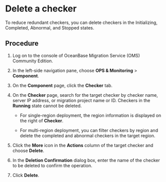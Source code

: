 # Delete a checker

To reduce redundant checkers, you can delete checkers in the Initializing, Completed, Abnormal, and Stopped states.

## Procedure

1. Log on to the console of OceanBase Migration Service (OMS) Community Edition.

2. In the left-side navigation pane, choose **OPS & Monitoring** > **Component**.

3. On the **Component** page, click the **Checker** tab.

4. On the **Checker** page, search for the target checker by checker name, server IP address, or migration project name or ID. Checkers in the **Running** state cannot be deleted.

   * For single-region deployment, the region information is displayed on the right of **Checker**.

   * For multi-region deployment, you can filter checkers by region and delete the completed and abnormal checkers in the target region.

5. Click the **More** icon in the **Actions** column of the target checker and choose **Delete**.

6. In the **Deletion Confirmation** dialog box, enter the name of the checker to be deleted to confirm the operation.

7. Click **Delete**.
